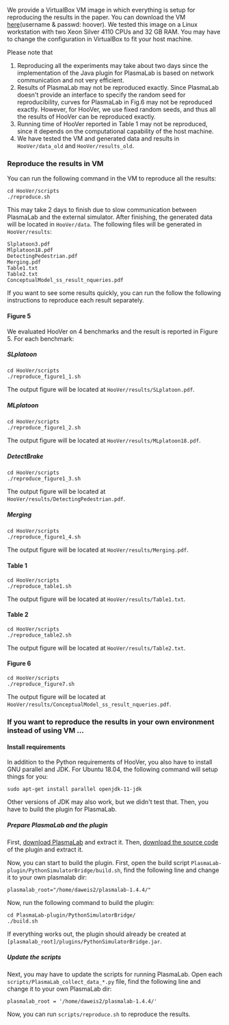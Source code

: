 We provide a VirtualBox VM image in which everything is setup for reproducing the results in the paper. You can download the VM [here](https://drive.google.com/file/d/1imfQ6DHJIUv6pU_iQhElioupYLq52JyV/view?usp=sharing)(username & passwd: hoover). We tested this image on a Linux workstation with two Xeon Silver 4110 CPUs and 32 GB RAM. You may have to change the configuration in VirtualBox to fit your host machine.

Please note that
1. Reproducing all the experiments may take about two days since the implementation of the Java plugin for PlasmaLab is based on network communication and not very efficient.
2. Results of PlasmaLab may not be reproduced exactly. Since PlasmaLab doesn't provide an interface to specify the random seed for reproducibility, curves for PlasmaLab in Fig.6 may not be reproduced exactly. However, for HooVer, we use fixed random seeds, and thus all the results of HooVer can be reproduced exactly.
3. Running time of HooVer reported in Table 1 may not be reproduced, since it depends on the computational capability of the host machine.
4. We have tested the VM and generated data and results in ```HooVer/data_old``` and ```HooVer/results_old```.

### Reproduce the results in VM
You can run the following command in the VM to reproduce all the results:
```
cd HooVer/scripts
./reproduce.sh
```
This may take 2 days to finish due to slow communication between PlasmaLab and the external simulator. After finishing, the generated data will be located in ```HooVer/data```.  The following files will be generated in ```HooVer/results```:
```
Slplatoon3.pdf
Mlplatoon18.pdf
DetectingPedestrian.pdf
Merging.pdf
Table1.txt
Table2.txt
ConceptualModel_ss_result_nqueries.pdf
```
If you want to see some results quickly, you can run the follow the following instructions to reproduce each result separately.
#### Figure 5
We evaluated HooVer on 4 benchmarks and the result is reported in Figure 5. For each benchmark:

##### SLplatoon
```
cd HooVer/scripts
./reproduce_figure1_1.sh
```
The output figure will be located at ```HooVer/results/SLplatoon.pdf```.

##### MLplatoon
```
cd HooVer/scripts
./reproduce_figure1_2.sh
```
The output figure will be located at ```HooVer/results/MLplatoon18.pdf```.

##### DetectBrake
```
cd HooVer/scripts
./reproduce_figure1_3.sh
```
The output figure will be located at ```HooVer/results/DetectingPedestrian.pdf```.

##### Merging
```
cd HooVer/scripts
./reproduce_figure1_4.sh
```
The output figure will be located at ```HooVer/results/Merging.pdf```.

#### Table 1
```
cd HooVer/scripts
./reproduce_table1.sh
```
The output figure will be located at ```HooVer/results/Table1.txt```.

#### Table 2
```
cd HooVer/scripts
./reproduce_table2.sh
```
The output figure will be located at ```HooVer/results/Table2.txt```.

#### Figure 6
```
cd HooVer/scripts
./reproduce_figure7.sh
```
The output figure will be located at ```HooVer/results/ConceptualModel_ss_result_nqueries.pdf```.


### If you want to reproduce the results in your own environment instead of using VM ...
#### Install requirements
In addition to the Python requirements of HooVer, you also have to install GNU parallel and JDK. For Ubuntu 18.04, the following command will setup things for you:
```
sudo apt-get install parallel openjdk-11-jdk
```
Other versions of JDK may also work, but we didn't test that. Then, you have to build the plugin for PlasmaLab.

##### Prepare PlasmaLab and the plugin
First, [download PlasmaLab](http://plasma-lab.gforge.inria.fr/download_counter.php?Download=plasma_lab_bundle/plasmalab/fr.inria.plasmalab-1.4.4-distribution.zip) and extract it. Then, [download the source code](https://drive.google.com/file/d/15g8Q085TfsKJNKhtAjZA_KMGT_qehAIw/view?usp=sharing) of the plugin and extract it.

Now, you can start to build the plugin. First, open the build script ```PlasmaLab-plugin/PythonSimulatorBridge/build.sh```, find the following line and change it to your own plasmalab dir:
```
plasmalab_root="/home/daweis2/plasmalab-1.4.4/"
```

Now, run the following command to build the plugin:
```
cd PlasmaLab-plugin/PythonSimulatorBridge/
./build.sh
```
If everything works out, the plugin should already be created at ```[plasmalab_root]/plugins/PythonSimulatorBridge.jar```.

##### Update the scripts
Next, you may have to update the scripts for running PlasmaLab. Open each ```scripts/PlasmaLab_collect_data_*.py``` file, find the following line and change it to your own PlasmaLab dir:
```
plasmalab_root = '/home/daweis2/plasmalab-1.4.4/'
```

Now, you can run ```scripts/reproduce.sh``` to reproduce the results.
